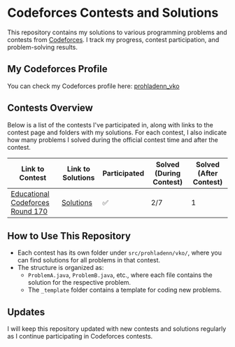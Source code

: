 # Codeforces Contests and Solutions

This repository contains my solutions to various programming problems and contests from [Codeforces](https://codeforces.com). I track my progress, contest participation, and problem-solving results.

## My Codeforces Profile
You can check my Codeforces profile here: [prohladenn_vko](https://codeforces.com/profile/prohladenn_vko)

## Contests Overview

Below is a list of the contests I've participated in, along with links to the contest page and folders with my solutions. For each contest, I also indicate how many problems I solved during the official contest time and after the contest.

| Link to Contest                                                         | Link to Solutions                        | Participated | Solved (During Contest) | Solved (After Contest) |
|-------------------------------------------------------------------------|------------------------------------------|--------------|-------------------------|------------------------|
| [Educational Codeforces Round 170](https://codeforces.com/contest/2025) | [Solutions](./src/prohladenn/vko/edu170) | ✅            | 2/7                     | 1                      |

[//]: # (| [Contest 2 Name]&#40;https://codeforces.com/contest/YYY&#41; | [Solutions]&#40;./src/prohladenn/vko/eduYYY&#41; | ❌ | N/A | N/A |)
[//]: # (| [Contest 3 Name]&#40;https://codeforces.com/contest/ZZZ&#41; | [Solutions]&#40;./src/prohladenn/vko/eduZZZ&#41; | ✅ | 4/4 | 0 |)

## How to Use This Repository

- Each contest has its own folder under `src/prohladenn/vko/`, where you can find solutions for all problems in that contest.
- The structure is organized as:
    - `ProblemA.java`, `ProblemB.java`, etc., where each file contains the solution for the respective problem.
    - The `_template` folder contains a template for coding new problems.

## Updates
I will keep this repository updated with new contests and solutions regularly as I continue participating in Codeforces contests.

